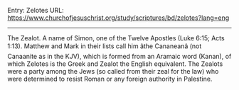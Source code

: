 Entry: Zelotes
URL: https://www.churchofjesuschrist.org/study/scriptures/bd/zelotes?lang=eng

---

The Zealot. A name of Simon, one of the Twelve Apostles (Luke 6:15; Acts 1:13). Matthew and Mark in their lists call him âthe Cananeanâ (not Canaanite as in the KJV), which is formed from an Aramaic word (Kanan), of which Zelotes is the Greek and Zealot the English equivalent. The Zealots were a party among the Jews (so called from their zeal for the law) who were determined to resist Roman or any foreign authority in Palestine.
